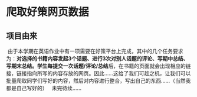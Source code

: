 # 爬取好策网页数据
## 项目由来
  由于本学期在英语作业中有一项需要在好策平台上完成，其中的几个任务要求为：**对选择的书籍内容发起3个话题、进行3次对别人话题的评论、写期中总结、写期末总结。**学生每提交一次**话题/评论/总结**后，在书籍的页面就会出现相应的链接，链接指向所写的内容存放的网页。因此……这给了我们可趁之机，让我们可以批量爬取同学们写好的内容，然后对内容进行整合，写出自己的东西……（当然我都是自己写好的）
  
未完待续……
